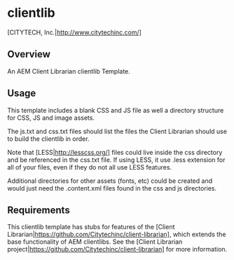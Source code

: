 clientlib
=========

[CITYTECH, Inc.|http://www.citytechinc.com/]

Overview
-------

An AEM Client Librarian clientlib Template.

Usage
-----

This template includes a blank CSS and JS file as well a directory structure for CSS, JS and image assets.

The js.txt and css.txt files should list the files the Client Librarian should use to build the clientlib in order.

Note that [LESS|http://lesscss.org/] files could live inside the css directory and be referenced in the css.txt file. If using LESS, it use .less extension for all of your files, even if they do not all use LESS features.

Additional directories for other assets (fonts, etc) could be created and would just need the .content.xml files found in the css and js directories.

Requirements
------------

This clientlib template has stubs for features of the [Client Librarian|https://github.com/Citytechinc/client-librarian], which extends the base functionality of AEM clientlibs. See the [Client Librarian project|https://github.com/Citytechinc/client-librarian] for more information.
